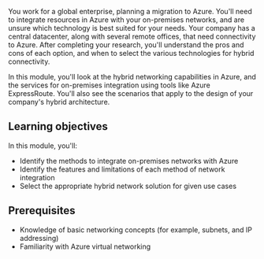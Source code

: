 You work for a global enterprise, planning a migration to Azure. You'll need to integrate resources in Azure with your on-premises networks, and are unsure which technology is best suited for your needs. Your company has a central datacenter, along with several remote offices, that need connectivity to Azure. After completing your research, you'll understand the pros and cons of each option, and when to select the various technologies for hybrid connectivity.

In this module, you'll look at the hybrid networking capabilities in Azure, and the services for on-premises integration using tools like Azure ExpressRoute. You'll also see the scenarios that apply to the design of your company's hybrid architecture.

## Learning objectives

In this module, you'll:

- Identify the methods to integrate on-premises networks with Azure
- Identify the features and limitations of each method of network integration
- Select the appropriate hybrid network solution for given use cases

## Prerequisites

- Knowledge of basic networking concepts (for example, subnets, and IP addressing)
- Familiarity with Azure virtual networking